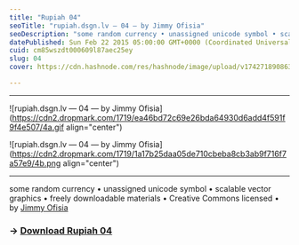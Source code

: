 ```yaml
---
title: "Rupiah 04"
seoTitle: "rupiah.dsgn.lv — 04 — by Jimmy Ofisia"
seoDescription: "some random currency • unassigned unicode symbol • scalable vector graphics • freely downloadable materials • creative commons licensed • by Jimmy Ofisia"
datePublished: Sun Feb 22 2015 05:00:00 GMT+0000 (Coordinated Universal Time)
cuid: cm85wszdt000609l87aec25ey
slug: 04
cover: https://cdn.hashnode.com/res/hashnode/image/upload/v1742718908630/1990cb20-c97a-4e6d-9cd5-b41818d04af1.png

---
```


---

![rupiah.dsgn.lv — 04 — by Jimmy Ofisia](https://cdn2.dropmark.com/1719/ea46bd72c69e26bda64930d6add4f591f9f4e507/4a.gif align="center")

![rupiah.dsgn.lv — 04 — by Jimmy Ofisia](https://cdn2.dropmark.com/1719/1a17b25daa05de710cbeba8cb3ab9f716f7a57e9/4b.png align="center")

---

some random currency • unassigned unicode symbol • scalable vector graphics • freely downloadable materials • Creative Commons licensed • by [Jimmy Ofisia](https://dsgn.lv)

### → [**Download Rupiah 04**](https://folder.dsgn.lv/b/rupiah04)